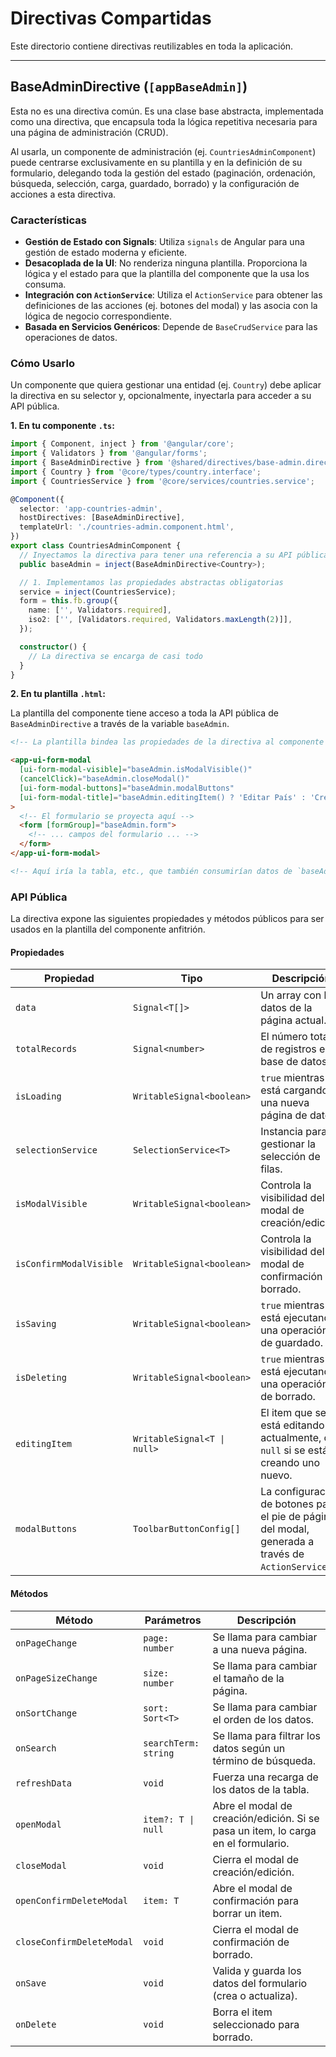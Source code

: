 <!-- File: d:\desarrollos\countries2\frontend\src\app\shared\directives\README.md | Last Modified: 2025-10-19 -->

# Directivas Compartidas

Este directorio contiene directivas reutilizables en toda la aplicación.

---

## BaseAdminDirective (`[appBaseAdmin]`)

Esta no es una directiva común. Es una clase base abstracta, implementada como una directiva, que encapsula toda la lógica repetitiva necesaria para una página de administración (CRUD).

Al usarla, un componente de administración (ej. `CountriesAdminComponent`) puede centrarse exclusivamente en su plantilla y en la definición de su formulario, delegando toda la gestión del estado (paginación, ordenación, búsqueda, selección, carga, guardado, borrado) y la configuración de acciones a esta directiva.

### Características

-   **Gestión de Estado con Signals**: Utiliza `signals` de Angular para una gestión de estado moderna y eficiente.
-   **Desacoplada de la UI**: No renderiza ninguna plantilla. Proporciona la lógica y el estado para que la plantilla del componente que la usa los consuma.
-   **Integración con `ActionService`**: Utiliza el `ActionService` para obtener las definiciones de las acciones (ej. botones del modal) y las asocia con la lógica de negocio correspondiente.
-   **Basada en Servicios Genéricos**: Depende de `BaseCrudService` para las operaciones de datos.

### Cómo Usarlo

Un componente que quiera gestionar una entidad (ej. `Country`) debe aplicar la directiva en su selector y, opcionalmente, inyectarla para acceder a su API pública.

**1. En tu componente `.ts`:**

```typescript
import { Component, inject } from '@angular/core';
import { Validators } from '@angular/forms';
import { BaseAdminDirective } from '@shared/directives/base-admin.directive.ts';
import { Country } from '@core/types/country.interface';
import { CountriesService } from '@core/services/countries.service';

@Component({
  selector: 'app-countries-admin',
  hostDirectives: [BaseAdminDirective],
  templateUrl: './countries-admin.component.html',
})
export class CountriesAdminComponent {
  // Inyectamos la directiva para tener una referencia a su API pública en la plantilla
  public baseAdmin = inject(BaseAdminDirective<Country>);

  // 1. Implementamos las propiedades abstractas obligatorias
  service = inject(CountriesService);
  form = this.fb.group({
    name: ['', Validators.required],
    iso2: ['', [Validators.required, Validators.maxLength(2)]],
  });

  constructor() {
    // La directiva se encarga de casi todo
  }
}
```

**2. En tu plantilla `.html`:**

La plantilla del componente tiene acceso a toda la API pública de `BaseAdminDirective` a través de la variable `baseAdmin`.

```html
<!-- La plantilla bindea las propiedades de la directiva al componente de modal -->

<app-ui-form-modal
  [ui-form-modal-visible]="baseAdmin.isModalVisible()"
  (cancelClick)="baseAdmin.closeModal()"
  [ui-form-modal-buttons]="baseAdmin.modalButtons" 
  [ui-form-modal-title]="baseAdmin.editingItem() ? 'Editar País' : 'Crear País'"
>
  <!-- El formulario se proyecta aquí -->
  <form [formGroup]="baseAdmin.form">
    <!-- ... campos del formulario ... -->
  </form>
</app-ui-form-modal>

<!-- Aquí iría la tabla, etc., que también consumirían datos de `baseAdmin` -->
```

### API Pública

La directiva expone las siguientes propiedades y métodos públicos para ser usados en la plantilla del componente anfitrión.

#### Propiedades

| Propiedad               | Tipo                        | Descripción                                                              |
| ----------------------- | --------------------------- | ------------------------------------------------------------------------ |
| `data`                  | `Signal<T[]>`               | Un array con los datos de la página actual.                              |
| `totalRecords`          | `Signal<number>`            | El número total de registros en la base de datos.                        |
| `isLoading`             | `WritableSignal<boolean>`   | `true` mientras se está cargando una nueva página de datos.              |
| `selectionService`      | `SelectionService<T>`       | Instancia para gestionar la selección de filas.                          |
| `isModalVisible`        | `WritableSignal<boolean>`   | Controla la visibilidad del modal de creación/edición.                   |
| `isConfirmModalVisible` | `WritableSignal<boolean>`   | Controla la visibilidad del modal de confirmación de borrado.            |
| `isSaving`              | `WritableSignal<boolean>`   | `true` mientras se está ejecutando una operación de guardado.            |
| `isDeleting`            | `WritableSignal<boolean>`   | `true` mientras se está ejecutando una operación de borrado.             |
| `editingItem`           | `WritableSignal<T \| null>`   | El item que se está editando actualmente, o `null` si se está creando uno nuevo. |
| `modalButtons`          | `ToolbarButtonConfig[]`     | La configuración de botones para el pie de página del modal, generada a través de `ActionService`. |

#### Métodos

| Método                 | Parámetros              | Descripción                                                              |
| ---------------------- | ----------------------- | ------------------------------------------------------------------------ |
| `onPageChange`         | `page: number`          | Se llama para cambiar a una nueva página.                                |
| `onPageSizeChange`     | `size: number`          | Se llama para cambiar el tamaño de la página.                            |
| `onSortChange`         | `sort: Sort<T>`         | Se llama para cambiar el orden de los datos.                             |
| `onSearch`             | `searchTerm: string`    | Se llama para filtrar los datos según un término de búsqueda.           |
| `refreshData`          | `void`                  | Fuerza una recarga de los datos de la tabla.                             |
| `openModal`            | `item?: T \| null`      | Abre el modal de creación/edición. Si se pasa un item, lo carga en el formulario. |
| `closeModal`           | `void`                  | Cierra el modal de creación/edición.                                     |
| `openConfirmDeleteModal` | `item: T`               | Abre el modal de confirmación para borrar un item.                       |
| `closeConfirmDeleteModal`| `void`                  | Cierra el modal de confirmación de borrado.                              |
| `onSave`               | `void`                  | Valida y guarda los datos del formulario (crea o actualiza).             |
| `onDelete`             | `void`                  | Borra el item seleccionado para borrado.                                 |